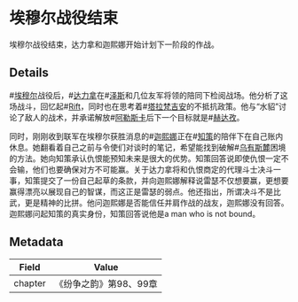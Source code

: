 # 埃穆尔战役结束
埃穆尔战役结束，达力拿和迦熙娜开始计划下一阶段的作战。

## Details
#[埃穆尔](locations/emul)战役后，#[达力拿](characters/dalinar)在#[泽斯](characters/szeth)和几位友军将领的陪同下检阅战场。他分析了这场战斗，回忆起#[Rift](locations/rathalas)，同时也在思考着#[塔拉梵吉安](characters/taravangian)的不抵抗政策。他与“水貂”讨论了敌人的战术，并承诺解放#[阿勒斯卡](locations/alethkar)后下一个目标就是#[赫达孜](locations/herdaz)。

同时，刚刚收到联军在埃穆尔获胜消息的#[迦熙娜](characters/jasnah)正在#[知策](characters/wit)的陪伴下在自己账内休息。她翻看着自己之前与令使们对谈时的笔记，希望能找到破解#[乌有斯麓](locations/urithiru)困境的方法。她向知策承认仇恨能预知未来是很大的优势。知策回答说即使仇恨一定不会输，他们也要确保对方不可能赢。关于达力拿将和仇恨商定的代理斗士决斗一事，知策提交了一份自己起草的条款，并向迦熙娜解释说雷瑟不仅想要赢，更想要赢得漂亮以展现自己的智谋，而这正是雷瑟的弱点。他还指出，所谓决斗不是比武，更是精神的比拼。他问迦熙娜是否能信任并肩作战的战友，迦熙娜没有回答。迦熙娜问起知策的真实身份，知策回答说他是a man who is not bound。

## Metadata
| Field | Value |
| ----- | ----- |
| chapter | 《纷争之韵》第98、99章 |
